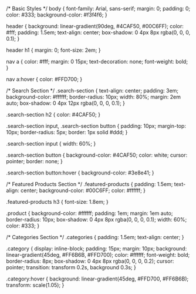 /* Basic Styles */
body {
    font-family: Arial, sans-serif;
    margin: 0;
    padding: 0;
    color: #333;
    background-color: #f3f4f6;
}

header {
    background: linear-gradient(90deg, #4CAF50, #00C6FF);
    color: #fff;
    padding: 1.5em;
    text-align: center;
    box-shadow: 0 4px 8px rgba(0, 0, 0, 0.1);
}

header h1 {
    margin: 0;
    font-size: 2em;
}

nav a {
    color: #fff;
    margin: 0 15px;
    text-decoration: none;
    font-weight: bold;
}

nav a:hover {
    color: #FFD700;
}

/* Search Section */
.search-section {
    text-align: center;
    padding: 3em;
    background-color: #ffffff;
    border-radius: 10px;
    width: 80%;
    margin: 2em auto;
    box-shadow: 0 4px 12px rgba(0, 0, 0, 0.1);
}

.search-section h2 {
    color: #4CAF50;
}

.search-section input, .search-section button {
    padding: 10px;
    margin-top: 10px;
    border-radius: 5px;
    border: 1px solid #ddd;
}

.search-section input {
    width: 60%;
}

.search-section button {
    background-color: #4CAF50;
    color: white;
    cursor: pointer;
    border: none;
}

.search-section button:hover {
    background-color: #3e8e41;
}

/* Featured Products Section */
.featured-products {
    padding: 1.5em;
    text-align: center;
    background-color: #00C6FF;
    color: #ffffff;
}

.featured-products h3 {
    font-size: 1.8em;
}

.product {
    background-color: #ffffff;
    padding: 1em;
    margin: 1em auto;
    border-radius: 10px;
    box-shadow: 0 4px 8px rgba(0, 0, 0, 0.1);
    width: 60%;
    color: #333;
}

/* Categories Section */
.categories {
    padding: 1.5em;
    text-align: center;
}

.category {
    display: inline-block;
    padding: 15px;
    margin: 10px;
    background: linear-gradient(45deg, #FF6B6B, #FFD700);
    color: #ffffff;
    font-weight: bold;
    border-radius: 8px;
    box-shadow: 0 4px 8px rgba(0, 0, 0, 0.2);
    cursor: pointer;
    transition: transform 0.2s, background 0.3s;
}

.category:hover {
    background: linear-gradient(45deg, #FFD700, #FF6B6B);
    transform: scale(1.05);
}
